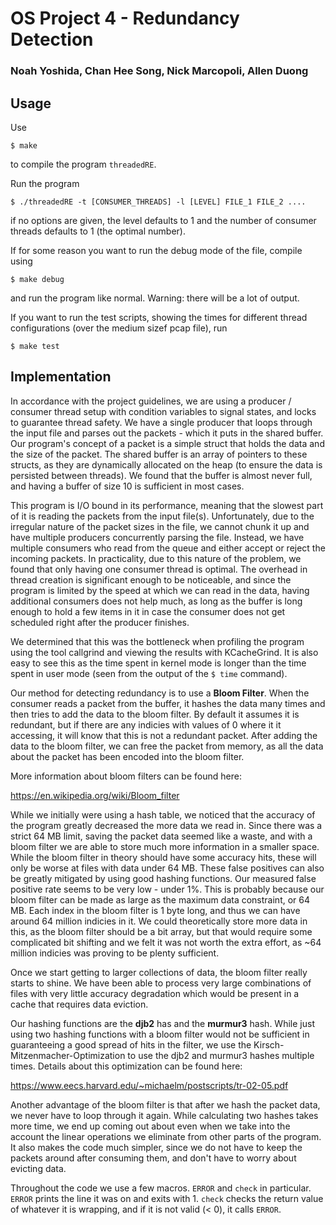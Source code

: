 # OS Project 4 - Redundancy Detection
### Noah Yoshida, Chan Hee Song, Nick Marcopoli, Allen Duong

## Usage

Use

`$ make` 

to compile the program `threadedRE`. 

Run the program 

`$ ./threadedRE -t [CONSUMER_THREADS] -l [LEVEL] FILE_1 FILE_2 .... `

if no options are given, the level defaults to 1 and the number of consumer
threads defaults to 1 (the optimal number).

If for some reason you want to run the debug mode of the file, compile using

`$ make debug`

and run the program like normal. Warning: there will be a lot of output.

If you want to run the test scripts, showing the times for different thread
configurations (over the medium sizef pcap file), run

`$ make test`

## Implementation

In accordance with the project guidelines, we are using a producer / consumer
thread setup with condition variables to signal states, and locks to guarantee
thread safety. We have a single producer that loops through the input file and
parses out the packets - which it puts in the shared buffer. Our program's
concept of a packet is a simple struct that holds the data and the size of the
packet. The shared buffer is an array of pointers to these structs, as they are
dynamically allocated on the heap (to ensure the data is persisted between
threads). We found that the buffer is almost never full, and having a buffer of
size 10 is sufficient in most cases. 

This program is I/O bound in its performance, meaning that the slowest part of
it is reading the packets from the input file(s). Unfortunately, due to the
irregular nature of the packet sizes in the file, we cannot chunk it up and have
multiple producers concurrently parsing the file. Instead, we have multiple
consumers who read from the queue and either accept or reject the incoming
packets. In practicality, due to this nature of the problem, we found that only
having one consumer thread is optimal. The overhead in thread creation is
significant enough to be noticeable, and since the program is limited by the
speed at which we can read in the data, having additional consumers does not
help much, as long as the buffer is long enough to hold a few items in it in
case the consumer does not get scheduled right after the producer finishes.

We determined that this was the bottleneck when profiling the program using the
tool callgrind and viewing the results with KCacheGrind. It is also easy to see
this as the time spent in kernel mode is longer than the time spent in user mode
(seen from the output of the `$ time` command).

Our method for detecting redundancy is to use a **Bloom Filter**. When the
consumer reads a packet from the buffer, it hashes the data many times and then
tries to add the data to the bloom filter. By default it assumes it is
redundant, but if there are any indicies with values of 0 where it it accessing,
it will know that this is not a redundant packet. After adding the data to the
bloom filter, we can free the packet from memory, as all the data about the
packet has been encoded into the bloom filter. 

More information about bloom filters can be found here:

https://en.wikipedia.org/wiki/Bloom_filter

While we initially were using a hash table, we noticed that the accuracy of the program
greatly decreased the more data we read in. Since there was a strict 64 MB
limit, saving the packet data seemed like a waste, and with a bloom filter we
are able to store much more information in a smaller space. While the bloom
filter in theory should have some accuracy hits, these will only be worse at
files with data under 64 MB. These false positives can also be greatly mitigated
by using good hashing functions. Our measured false positive rate seems to be
very low - under 1%. This is probably because our bloom filter can be made as
large as the maximum data constraint, or 64 MB. Each index in the bloom filter
is 1 byte long, and thus we can have around 64 million indicies in it. We could
theoretically store more data in this, as the bloom filter should be a bit
array, but that would require some complicated bit shifting and we felt it was
not worth the extra effort, as ~64 million indicies was proving to be plenty
sufficient.

Once we start getting to larger collections of
data, the bloom filter really starts to shine. We have been able to process very
large combinations of files with very little accuracy degradation which would be
present in a cache that requires data eviction. 

Our hashing functions are the **djb2** has and the **murmur3** hash. While just
using two hashing functions with a bloom filter would not be sufficient in
guaranteeing a good spread of hits in the filter, we use the Kirsch-Mitzenmacher-Optimization
to use the djb2 and murmur3 hashes multiple times. Details about this
optimization can be found here:

https://www.eecs.harvard.edu/~michaelm/postscripts/tr-02-05.pdf

Another advantage of the bloom filter is that after we hash the packet data, we
never have to loop through it again. While calculating two hashes takes more
time, we end up coming out about even when we take into the account the linear
operations we eliminate from other parts of the program. It also makes the code
much simpler, since we do not have to keep the packets around after consuming
them, and don't have to worry about evicting data.


Throughout the code we use a few macros. `ERROR` and `check` in particular.
`ERROR` prints the line it was on and exits with 1. `check` checks the return
value of whatever it is wrapping, and if it is not valid (< 0), it calls
`ERROR`.

